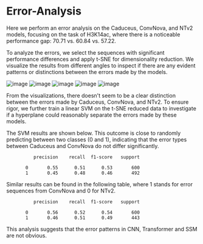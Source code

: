 # Error-Analysis
Here we perform an error analysis on the Caduceus, ConvNova, and NTv2 models, focusing on the task of H3K14ac, where there is a noticeable performance gap: 70.71 vs. 60.84 vs. 57.22.

To analyze the errors, we select the sequences with significant performance differences and apply t-SNE for dimensionality reduction. We visualize the results from different angles to inspect if there are any evident patterns or distinctions between the errors made by the models.

![image](https://github.com/user-attachments/assets/a884baa3-82da-4aa0-9faa-5bb0b9014f2b)
![image](https://github.com/user-attachments/assets/27089197-a1fd-45fd-b82c-2a6ce4d74f6c)
![image](https://github.com/user-attachments/assets/f2084317-13df-4121-b3ee-7932c9681da9)
![image](https://github.com/user-attachments/assets/fc6a7c90-bcc2-4789-9f82-4bc797dd2479)
![image](https://github.com/user-attachments/assets/b57fd33b-7bca-4d07-8cdd-3f312d7b0e88)




From the visualizations, there doesn't seem to be a clear distinction between the errors made by Caduceus, ConvNova, and NTv2. To ensure rigor, we further train a linear SVM on the t-SNE reduced data to investigate if a hyperplane could reasonably separate the errors made by these models.

The SVM results are shown below. This outcome is close to randomly predicting between two classes (0 and 1), indicating that the error types between Caduceus and ConvNova do not differ significantly.


              precision    recall  f1-score   support

           0       0.55      0.51      0.53       600
           1       0.45      0.48      0.46       492


Similar results can be found in the following table, where 1 stands for error sequences from ConvNova and 0 for NTv2.

              precision    recall  f1-score   support

           0       0.56      0.52      0.54       600
           1       0.46      0.51      0.49       443

This analysis suggests that the error patterns in CNN, Transformer and SSM are not obvious.

